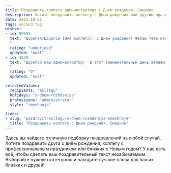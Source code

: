 ```yaml
---
title: Поздравить коллегу администратора c Днем рождения. Смешное
description: Хотите поздравить коллегу c Днем рождения или другим праздником? Наш ИИ создаст незабываемое поздравление, а вы обязательно выделитесь среди других.  
date: 2024-10-21
tags: second tag
wishes:
- id: 99655
  text: "Дорогая/Дорогой [Имя коллеги]! С Днём рождения! Желаю тебе настолько продуктивного года, чтобы даже у самого заядлого начальника не возникло желания добавить тебе задач. Пусть твой рабочий стол всегда будет чистым (ну, почти), а кофе — горячим и вкусным.  Пусть в твоей жизни будет столько же порядка, сколько и в базе данных, а  зарплата растёт быстрее, чем количество работы!  С праздником, наш незаменимый администратор!
  "
  rating: "undefined"
  updated: "null"
- id: 4578
  text: "Дорогой наш Администратор!  В этот знаменательный день желаем тебе стальных нервов, ангельского терпения и нечеловеческой выдержки, чтобы с легкостью разруливать любые форс-мажоры, которых, как мы искренне надеемся, в твоей жизни будет поменьше, чем пунктов в должностной инструкции! С Днем рождения!
  "
  rating: "0"
  updated: "null"

selectedValues:
  recipients: "kollegu"
  holidays: "s-dnem-rozhdeniya"
  professions: "administrator"
  style: "smeshnoje"

links:
- slug: "pozdravit-kollegu-s-dnem-rozhdeniya-smeshnoje"
  title: "Поздравить коллегу c Днем рождения. Смешное"
---
```


Здесь вы найдете отличную подборку поздравлений на любой случай. 
Хотите поздравить друга с днём рождения, коллегу с профессиональным праздником или близких с Новым годом? У нас есть всё, чтобы сделать ваш поздравительный текст незабываемым. Выбирайте нужную категорию и находите лучшие слова для ваших близких и друзей!
